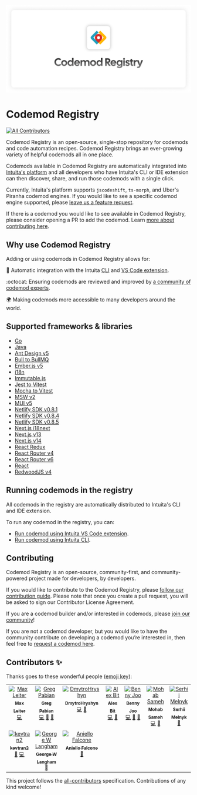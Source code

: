 <picture>
  <source media="(prefers-color-scheme: dark)" srcset="/assets/images/header-dark.png">
  <source media="(prefers-color-scheme: light)" srcset="/assets/images/header-light.png">
  <img alt="Codemod Registry Header" src="/assets/images/header-light.png">
</picture>

# Codemod Registry

<!-- ALL-CONTRIBUTORS-BADGE:START - Do not remove or modify this section -->
[![All Contributors](https://img.shields.io/badge/all_contributors-10-orange.svg?style=flat-square)](#contributors-)
<!-- ALL-CONTRIBUTORS-BADGE:END -->

Codemod Registry is an open-source, single-stop repository for codemods and code automation recipes. Codemod Registry brings an ever-growing variety of helpful codemods all in one place.

Codemods available in Codemod Registry are automatically integrated into [Intuita's platform](https://docs.intuita.io/docs/intro) and all developers who have Intuita's CLI or IDE extension can then discover, share, and run those codemods with a single click.

Currently, Intuita's platform supports `jscodeshift`, `ts-morph`, and Uber's Piranha codemod engines. If you would like to see a specific codemod engine supported, please [leave us a feature request](https://feedback.intuita.io/feature-requests-and-bugs).

If there is a codemod you would like to see available in Codemod Registry, please consider opening a PR to add the codemod. Learn [more about contributing here](#contributing).

## Why use Codemod Registry

Adding or using codemods in Codemod Registry allows for:

🔗 Automatic integration with the Intuita [CLI](https://docs.intuita.io/docs/cli/quickstart) and [VS Code extension](https://marketplace.visualstudio.com/items?itemName=Intuita.intuita-vscode-extension).

:octocat: Ensuring codemods are reviewed and improved by [a community of codemod experts](https://join.slack.com/t/intuita-inc/shared_invite/zt-1tvxm6ct0-mLZld_78yguDYOSM7DM7Cw).

🌍 Making codemods more accessible to many developers around the world.

## Supported frameworks & libraries

- [Go](/codemods/Go)
- [Java](/codemods/Java)
- [Ant Design v5](/codemods/antd/5/)
- [Bull to BullMQ](/codemods/bull/bullmq/)
- [Ember.js v5](/codemods/ember/5)
- [i18n](/codemods/i18n)
- [Immutable.js](/codemods/immutable)
- [Jest to Vitest](/codemods/jest/vitest/)
- [Mocha to Vitest](/codemods/mocha/vitest/)
- [MSW v2](/codemods/msw/2/)
- [MUI v5](/codemods/mui/5/)
- [Netlify SDK v0.8.1](/codemods/netlify-sdk/0.8.1/)
- [Netlify SDK v0.8.4](/codemods/netlify-sdk/0.8.4/)
- [Netlify SDK v0.8.5](/codemods/netlify-sdk/0.8.5/)
- [Next.js i18next](/codemods/next-i18next)
- [Next.js v13](/codemods/next/13/)
- [Next.js v14](/codemods/next/14/)
- [React Redux](/codemods/react-redux)
- [React Router v4](/codemods/react-router/4/)
- [React Router v6](/codemods/react-router/6/)
- [React](/codemods/react)
- [RedwoodJS v4](/codemods/redwoodjs/core/4/)

## Running codemods in the registry

All codemods in the registry are automatically distributed to Intuita's CLI and IDE extension.

To run any codemod in the registry, you can:

-   [Run codemod using Intuita VS Code extension](https://docs.intuita.io/docs/vs-code-extension/advanced-usage#dry-running-codemods).
-   [Run codemod using Intuita CLI](https://docs.intuita.io/docs/cli/quickstart).

## Contributing

Codemod Registry is an open-source, community-first, and community-powered project made for developers, by developers.

If you would like to contribute to the Codemod Registry, please [follow our contribution guide](https://docs.intuita.io/docs/codemod-registry/importing-codemods). Please note that once you create a pull request, you will be asked to sign our Contributor License Agreement.

If you are a codemod builder and/or interested in codemods, please [join our community](https://intuita.io/community)!

If you are not a codemod developer, but you would like to have the community contribute on developing a codemod you’re interested in, then feel free to [request a codemod here](https://feedback.intuita.io/codemod-requests).

## Contributors ✨

Thanks goes to these wonderful people ([emoji key](https://allcontributors.org/docs/en/emoji-key)):

<!-- ALL-CONTRIBUTORS-LIST:START - Do not remove or modify this section -->
<!-- prettier-ignore-start -->
<!-- markdownlint-disable -->
<table>
  <tbody>
    <tr>
      <td align="center" valign="top" width="14.28%"><a href="https://maxleiter.com/"><img src="https://avatars.githubusercontent.com/u/8675906?v=4?s=100" width="100px;" alt="Max Leiter"/><br /><sub><b>Max Leiter</b></sub></a><br /><a href="https://github.com/intuita-inc/codemod-registry/commits?author=MaxLeiter" title="Code">💻</a></td>
      <td align="center" valign="top" width="14.28%"><a href="https://medium.com/@greg-pabian/"><img src="https://avatars.githubusercontent.com/u/35925521?v=4?s=100" width="100px;" alt="Greg Pabian"/><br /><sub><b>Greg Pabian</b></sub></a><br /><a href="https://github.com/intuita-inc/codemod-registry/commits?author=grzpab" title="Code">💻</a> <a href="https://github.com/intuita-inc/codemod-registry/issues?q=author%3Agrzpab" title="Bug reports">🐛</a> <a href="https://github.com/intuita-inc/codemod-registry/commits?author=grzpab" title="Documentation">📖</a></td>
      <td align="center" valign="top" width="14.28%"><a href="https://github.com/DmytroHryshyn"><img src="https://avatars.githubusercontent.com/u/125881252?v=4?s=100" width="100px;" alt="DmytroHryshyn"/><br /><sub><b>DmytroHryshyn</b></sub></a><br /><a href="https://github.com/intuita-inc/codemod-registry/commits?author=DmytroHryshyn" title="Code">💻</a> <a href="https://github.com/intuita-inc/codemod-registry/issues?q=author%3ADmytroHryshyn" title="Bug reports">🐛</a></td>
      <td align="center" valign="top" width="14.28%"><a href="https://intuita.io/"><img src="https://avatars.githubusercontent.com/u/78109534?v=4?s=100" width="100px;" alt="Alex Bit"/><br /><sub><b>Alex Bit</b></sub></a><br /><a href="https://github.com/intuita-inc/codemod-registry/commits?author=alex-from-intuita" title="Code">💻</a> <a href="https://github.com/intuita-inc/codemod-registry/commits?author=alex-from-intuita" title="Documentation">📖</a></td>
      <td align="center" valign="top" width="14.28%"><a href="https://github.com/hbjORbj"><img src="https://avatars.githubusercontent.com/u/32841130?v=4?s=100" width="100px;" alt="Benny Joo"/><br /><sub><b>Benny Joo</b></sub></a><br /><a href="https://github.com/intuita-inc/codemod-registry/commits?author=hbjORbj" title="Code">💻</a> <a href="https://github.com/intuita-inc/codemod-registry/issues?q=author%3AhbjORbj" title="Bug reports">🐛</a> <a href="https://github.com/intuita-inc/codemod-registry/commits?author=hbjORbj" title="Documentation">📖</a></td>
      <td align="center" valign="top" width="14.28%"><a href="https://github.com/mohab-sameh"><img src="https://avatars.githubusercontent.com/u/37941642?v=4?s=100" width="100px;" alt="Mohab Sameh"/><br /><sub><b>Mohab Sameh</b></sub></a><br /><a href="https://github.com/intuita-inc/codemod-registry/commits?author=mohab-sameh" title="Code">💻</a> <a href="https://github.com/intuita-inc/codemod-registry/commits?author=mohab-sameh" title="Documentation">📖</a></td>
      <td align="center" valign="top" width="14.28%"><a href="https://zergus.github.io/"><img src="https://avatars.githubusercontent.com/u/5468045?v=4?s=100" width="100px;" alt="Serhii Melnyk"/><br /><sub><b>Serhii Melnyk</b></sub></a><br /><a href="#ideas-Zergus" title="Ideas, Planning, & Feedback">🤔</a></td>
    </tr>
    <tr>
      <td align="center" valign="top" width="14.28%"><a href="https://github.com/kevtran2"><img src="https://avatars.githubusercontent.com/u/44513934?v=4?s=100" width="100px;" alt="kevtran2"/><br /><sub><b>kevtran2</b></sub></a><br /><a href="https://github.com/intuita-inc/codemod-registry/commits?author=kevtran2" title="Documentation">📖</a> <a href="https://github.com/intuita-inc/codemod-registry/commits?author=kevtran2" title="Code">💻</a></td>
      <td align="center" valign="top" width="14.28%"><a href="https://georgewl.dev"><img src="https://avatars.githubusercontent.com/u/5931248?v=4?s=100" width="100px;" alt="George W Langham"/><br /><sub><b>George W Langham</b></sub></a><br /><a href="https://github.com/intuita-inc/codemod-registry/issues?q=author%3AGeorgeWL" title="Bug reports">🐛</a></td>
      <td align="center" valign="top" width="14.28%"><a href="https://github.com/AnielloFalcone"><img src="https://avatars.githubusercontent.com/u/16816912?v=4?s=100" width="100px;" alt="Aniello Falcone"/><br /><sub><b>Aniello Falcone</b></sub></a><br /><a href="https://github.com/intuita-inc/codemod-registry/issues?q=author%3AAnielloFalcone" title="Bug reports">🐛</a></td>
    </tr>
  </tbody>
</table>

<!-- markdownlint-restore -->
<!-- prettier-ignore-end -->

<!-- ALL-CONTRIBUTORS-LIST:END -->

This project follows the [all-contributors](https://github.com/all-contributors/all-contributors) specification. Contributions of any kind welcome!

